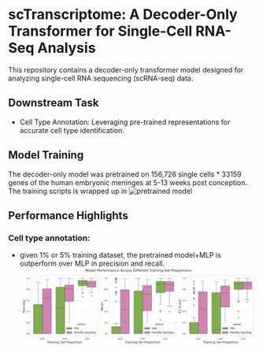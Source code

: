 # scTranscriptome: A Decoder-Only Transformer for Single-Cell RNA-Seq Analysis

This repository contains a decoder-only transformer model designed for analyzing single-cell RNA sequencing (scRNA-seq) data.

## Downstream Task
- Cell Type Annotation: Leveraging pre-trained representations for accurate cell type identification. 

## Model Training
The decoder-only model was pretrained on 156,726 single cells * 33159 genes of the human embryonic meninges at 5-13 weeks post conception. The training scripts is wrapped up in ![pretrained model](./S1_decoder_only_pretrained_model.ipynb)

## Performance Highlights
### Cell type annotation:
- given 1% or 5% training dataset, the pretrained model+MLP is outperform over MLP in precision and recall.
![cell type annotation](./evaluation/boxplot.jpg)
